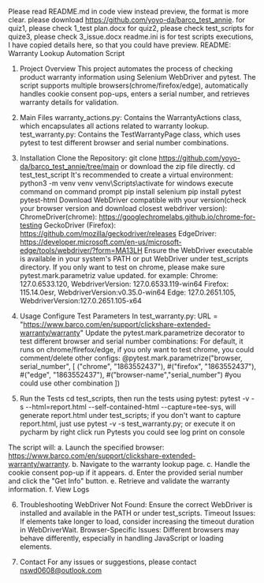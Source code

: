 Please read README.md in code view instead preview, the format is more clear.
please download https://github.com/yoyo-da/barco_test_annie.
for quiz1, please check 1_test plan.docx
for quiz2, please check test_scripts
for quize3, please check 3_issue.docx
readme.ini is for test scripts executions, I have copied details here, so that you could have preview.
README: Warranty Lookup Automation Script
1. Project Overview
This project automates the process of checking product warranty information using Selenium WebDriver and pytest. 
The script supports multiple browsers(chrome/firefox/edge), automatically handles cookie consent pop-ups, enters a serial number, and retrieves warranty details for validation.

2. Main Files
warranty_actions.py: Contains the WarrantyActions class, which encapsulates all actions related to warranty lookup.
test_warranty.py: Contains the TestWarrantyPage class, which uses pytest to test different browser and serial number combinations.
3. Installation
Clone the Repository: git clone https://github.com/yoyo-da/barco_test_annie/tree/main or download the zip file directly.
cd test_test_script
It's recommended to create a virtual environment:
python3 -m venv venv
venv\Scripts\activate    for windows
execute command on command prompt
pip install selenium 
pip install pytest pytest-html
Download WebDriver compatible with your version(check your browser version and download closest webdriver version):
ChromeDriver(chrome): https://googlechromelabs.github.io/chrome-for-testing
GeckoDriver (Firefox): https://github.com/mozilla/geckodriver/releases
EdgeDriver: https://developer.microsoft.com/en-us/microsoft-edge/tools/webdriver/?form=MA13LH
Ensure the WebDriver executable is available in your system's PATH or put WebDriver under test_scripts directory.
If you only want to test on chrome, please make sure pytest.mark.parametriz value updated.
for example: Chrome: 127.0.6533.120, WebdriverVersion: 127.0.6533.119-win64
             Firefox: 115.14.0esr, WebdriverVersion:v0.35.0-win64
             Edge: 127.0.2651.105, WebdriverVersion:127.0.2651.105-x64


5. Usage
Configure Test Parameters
In test_warranty.py:
URL = "https://www.barco.com/en/support/clickshare-extended-warranty/warranty"
Update the pytest.mark.parametrize decorator to test different browser and serial number combinations:
For default, it runs on chrome/firefox/edge, if you only want to test chrome, you could comment/delete other configs:
@pytest.mark.parametrize("browser, serial_number", [
    ("chrome", "1863552437"),
   #("firefox", "1863552437"),
   #("edge", "1863552437"),
   #("browser-name","serial_number")		#you could use other combination
])
6. Run the Tests
   cd test_scripts, then run the tests using pytest: 
   pytest -v -s --html=report.html --self-contained-html --capture=tee-sys, will generate report.html under test_scripts;
   if you don't want to capture report.html, just use  pytest -v -s test_warranty.py;
   or execute it on pycharm by right click run Pytests you could see log print on console

The script will:
a. Launch the specified browser: https://www.barco.com/en/support/clickshare-extended-warranty/warranty.
b. Navigate to the warranty lookup page.
c. Handle the cookie consent pop-up if it appears.
d. Enter the provided serial number and click the "Get Info" button.
e. Retrieve and validate the warranty information.
f. View Logs

6. Troubleshooting
WebDriver Not Found: Ensure the correct WebDriver is installed and available in the PATH or under test_scripts.
Timeout Issues: If elements take longer to load, consider increasing the timeout duration in WebDriverWait.
Browser-Specific Issues: Different browsers may behave differently, especially in handling JavaScript or loading elements.

7. Contact
For any issues or suggestions, please contact nswd0608@outlook.com
